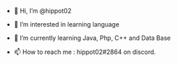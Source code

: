 - 👋 Hi, I’m @hippot02
- 👀 I’m interested in learning language
- 🌱 I’m currently learning Java, Php, C++ and Data Base

- 📫 How to reach me : hippot02#2864 on discord.


<!---
hippot02/hippot02 is a ✨ special ✨ repository because its `README.md` (this file) appears on your GitHub profile.
You can click the Preview link to take a look at your changes.
--->

